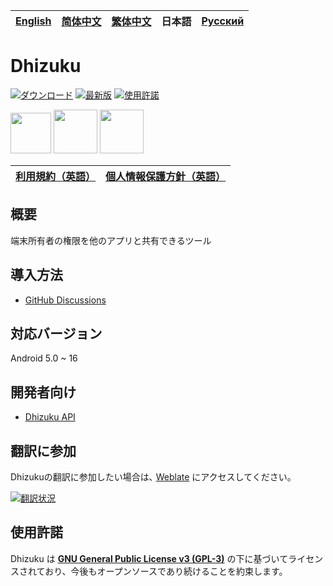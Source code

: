 [English](README.md) | [简体中文](README_zh_rCN.md) | [繁体中文](README_zh_Hant.md) | 日本語 | [Русский](README_ru.md)
|-|-|-|-|-|


# Dhizuku

[![ダウンロード](https://img.shields.io/github/downloads/iamr0s/Dhizuku/total?label=ダウンロード)](https://github.com/iamr0s/Dhizuku/releases)
[![最新版](https://img.shields.io/github/v/release/iamr0s/Dhizuku?label=最新版)](https://github.com/iamr0s/Dhizuku/releases/latest)
[![使用許諾](https://img.shields.io/github/license/iamr0s/Dhizuku?label=使用許諾)](https://github.com/iamr0s/Dhizuku/blob/main/LICENSE)

<a href="https://play.google.com/store/apps/details?id=com.rosan.dhizuku?hl=ja" target="_blank"><img src="https://play.google.com/intl/ja_jp/badges/static/images/badges/ja_badge_web_generic.png" height="65"></a>
<a href="https://f-droid.org/packages/com.rosan.dhizuku/" target="_blank"><img src="https://f-droid.org/badge/get-it-on-ja.png" height="70"></a>
<a href="https://apt.izzysoft.de/fdroid/index/apk/com.rosan.dhizuku" target="_blank"><img src="https://gitlab.com/IzzyOnDroid/repo/-/raw/master/assets/IzzyOnDroid.png" height="70"></a>

| [**利用規約**（英語）](TERMS.md) | [**個人情報保護方針**（英語）](PRIVACY.md) |
|-|-|

## 概要

端末所有者の権限を他のアプリと共有できるツール

## 導入方法

- [GitHub Discussions](https://github.com/iamr0s/Dhizuku/discussions/19)

## 対応バージョン

Android 5.0 ~ 16

## 開発者向け

- [Dhizuku API](https://github.com/iamr0s/Dhizuku-API.git)

## 翻訳に参加

Dhizukuの翻訳に参加したい場合は､ [Weblate](https://hosted.weblate.org/engage/dhizuku/) にアクセスしてください。

[![翻訳状況](https://hosted.weblate.org/widgets/dhizuku/-/multi-auto.svg)](https://hosted.weblate.org/engage/dhizuku/)

## 使用許諾

Dhizuku は [**GNU General Public License v3 (GPL-3)**](http://www.gnu.org/copyleft/gpl.html) の下に基づいてライセンスされており、今後もオープンソースであり続けることを約束します。
